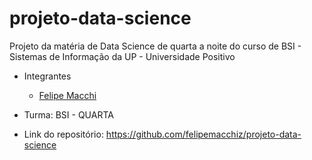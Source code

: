 # projeto-data-science
Projeto da matéria de Data Science de quarta a noite do curso de BSI - Sistemas de Informação da UP - Universidade Positivo

- Integrantes
  - [Felipe Macchi](https://github.com/felipemacchiz)
  
- Turma: BSI - QUARTA
- Link do repositório: https://github.com/felipemacchiz/projeto-data-science  

